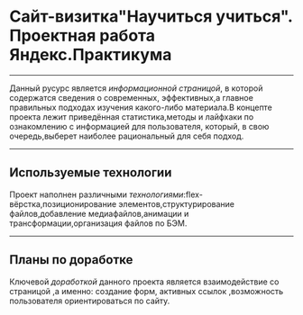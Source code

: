 # **Сайт-визитка"Научиться учиться". Проектная работа Яндекс.Практикума**
--------
Данный русурс является *информационной страницой*, в которой содержатся сведения о современных, эффективных,а главное правильных подходах изучения какого-либо материала.В концепте проекта лежит приведённая статистика,методы и лайфхаки по ознакомлению с информацией для пользователя, который, в свою очередь,выберет наиболее рациональный для себя подход.

--------
## Используемые технологии
Проект наполнен различными *технологиями*:flex-вёрстка,позиционирование элементов,структурирование файлов,добавление медиафайлов,анимации и трансформации,организация файлов по БЭМ.

------
## Планы по доработке 
Ключевой *доработкой* данного проекта является взаимодействие со страницой ,а именно: создание форм, активных ссылок ,возможность пользователя ориентироваться по сайту.


